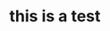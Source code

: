 <!DOCTYPE html>
<html>
  <head>
    <title>Welcome to zzy.github.io!</title>
  </head>

  <body>
    <h1>this is a test</h1>
  </body>
</html>
